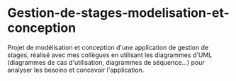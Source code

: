 # Gestion-de-stages-modelisation-et-conception
Projet de modélisation et conception d'une application de gestion de stages, réalisé avec mes collègues en utilisant les diagrammes d'UML (diagrammes de cas d'utilisation, diagrammes de séquence...) pour analyser les besoins et concevoir l'application.
